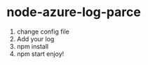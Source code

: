 node-azure-log-parce
====================
1. change config file
2. Add your log
3. npm install
4. npm start
enjoy!
